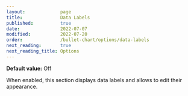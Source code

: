```yaml
---
layout:             page
title:              Data Labels
published:          true
date:               2022-07-07
modified:   	    2022-07-20
order:              /bullet-chart/options/data-labels
next_reading:       true
next_reading_title: Options
---
```


**Default value:** Off

When enabled, this section displays data labels and allows to edit their appearance.